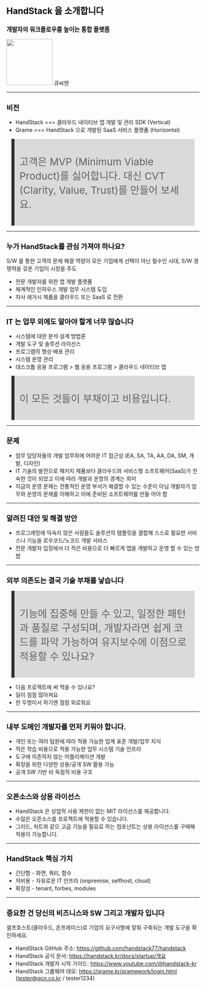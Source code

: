 ﻿---
marp: true
theme: gaia
_class: lead
footer: QCN
paginate: true
backgroundColor: #fff
---

<style>
:root {
  font-family: Pretendard;
  --border-color: #303030;
  --text-color: #0a0a0a;
  --bg-color-alt: #dadada;
  --mark-background: #ffef92;
}

h1 {
  border-bottom: none;
  font-size: 1.6em;
}

h2 {
  border-bottom: none;
  font-size: 1.3em;
}

h3 {
  font-size: 1.1em;
}

h4 {
  font-size: 1.05em;
}

h5 {
  font-size: 1em;
}

h6 {
  font-size: 0.9em;
}

h1,
h2,
h3,
h4,
h5,
h6 {
  color: var(--text-color);
}

code:not([class*="language-"]) {
  font-family: D2Coding;
  color: #000;
  vertical-align: text-bottom;
  background-color: rgba(100, 100, 100, 0.2);
}

section {
  padding: 1rem;
  border-bottom: 1px solid #000;
  background-image: linear-gradient(to bottom right, #f7f7f7 0%, #d3d3d3 100%);
}

section > h2 {
  border-bottom: 4px solid #17344f;
}

section table {
    margin: auto;
    margin-top: 1rem;
    font-size: 28px;
}

section::after {
  font-size: 0.75em;
  content: attr(data-marpit-pagination) " / " attr(data-marpit-pagination-total);
}

img[alt~="center"] {
  display: block;
  margin: 0 auto;
}

blockquote {
  font-size: 26px;
  border-left: 8px solid var(--border-color);
  background: var(--bg-color-alt);
  margin: 0.5em;
  padding: 0.5em;
}

blockquote::before,
blockquote::after {
    content: '';
}

mark {
  background-color: var(--mark-background);
  padding: 0 2px 2px;
  border-radius: 4px;
  margin: 0 2px;
}

section.tinytext>p,
section.tinytext>ul,
section.tinytext>blockquote {
  font-size: 0.65em;
}
</style>

# HandStack 을 소개합니다

### 개발자의 워크플로우를 높이는 통합 플랫폼

<style scoped>
  img { width: 120px; display: inline; }
</style>

![](img/qcn-logo.png)
큐씨엔

---

## 비전

- HandStack === 클라우드 네이티브 앱 개발 및 관리 SDK (Vertical)
- Qrame === HandStack 으로 개발된 SaaS 서비스 플랫폼 (Horizontal)

> 고객은 MVP (Minimum Viable Product)를 싫어합니다. 대신 CVT (Clarity, Value, Trust)를 만들어 보세요.

---

## 누가 HandStack를 관심 가져야 하나요?

S/W 를 통한 고객의 문제 해결 역량이 모든 기업에게 선택이 아닌 필수인 시대, S/W 경쟁력을 갖춘 기업이 시장을 주도

- 전문 개발자를 위한 앱 개발 플랫폼
- 체계적인 인하우스 개발 업무 시스템 도입
- 자사 레거시 제품을 클라우드 또는 SaaS 로 전환

---

## IT 는 업무 외에도 알아야 할게 너무 많습니다

- 시스템에 대한 분석·설계 방법론
- 개발 도구 및 솔루션 라이선스
- 프로그램의 형상·배포 관리
- 시스템 운영 관리
- 데스크톱 응용 프로그램 > 웹 응용 프로그램 > 클라우드 네이티브 앱

> 이 모든 것들이 부채이고 비용입니다.

---

## 문제

- 업무 담당자들의 개발 업무외에 어려운 IT 접근성 (EA, SA, TA, AA, DA, SM, 개발, 디자인)
- IT 기술의 발전으로 패키지 제품보다 클라우드와 서비스형 소프트웨어(SaaS)가 친숙한 것이 되었고 이에 따라 개발과 운영의 경계는 희미
- 지금의 운영 문제는 전통적인 운영 부서가 해결할 수 있는 수준이 아님 개발자가 업무와 운영의 문제를 이해하고 이에 준비된 소프트웨어를 만들 어야 함

---

## 알려진 대안 및 해결 방안

- 프로그래밍에 익숙지 않은 사람들도 솔루션의 템플릿을 결합해 스스로 필요한 서비스나 기능을 로우코드/노코드 개발 서비스
- 전문 개발자 입장에서 더 적은 비용으로 더 빠르게 앱을 개발하고 운영 할 수 있는 방법

---

## 외부 의존도는 결국 기술 부채를 낳습니다

> 기능에 집중해 만들 수 있고, 일정한 패턴과 품질로 구성되며, 개발자라면 쉽게 코드를 파악 가능하여 유지보수에 이점으로 적용할 수 있나요?

- 다음 프로젝트에 써 먹을 수 있나요?
- 일이 점점 많아져요
- 한 두명이서 하기엔 점점 외로워요

---

## 내부 도메인 개발자를 먼저 키워야 합니다.

- 개인 또는 여러 팀원에 따라 적용 가능한 업계 표준 개발/업무 지식
- 적은 학습 비용으로 적용 가능한 업무 시스템 기술 인프라
- 도구에 의존하지 않는 어플리케이션 개발
- 확장을 위한 다양한 상용/공개 SW 활용 가능
- 공개 SW 기반 비 독점적 비용 구조

---

## 오픈소스와 상용 라이선스

- HandStack 은 상업적 사용 제한이 없는 MIT 라이선스를 제공합니다.
- 수많은 오픈소스를 프로젝트에 적용할 수 있습니다.
- 그리드, 차트와 같으 고급 기능을 필요로 하는 컴포넌트는 상용 라이선스를 구매해 적용이 가능합니다.

---

## HandStack 핵심 가치

- 간단함 - 화면, 쿼리, 함수
- 저비용 - 자유로운 IT 인프라 (onpremise, selfhost, cloud)
- 확장성 - tenant, forbes, modules

---

## 중요한 건 당신의 비즈니스와 SW 그리고 개발자 입니다

셀프호스트(클라우드, 온프레미스)로 기업의 요구사항에 맞춰 구축되는 개발 도구을 확인하세요.
- HandStack GitHub 주소: https://github.com/handstack77/handstack
- HandStack 공식 문서: https://handstack.kr/docs/startup/개요
- HandStack 개발자 시작 가이드: https://www.youtube.com/@handstack-kr
- HandStack 그룹웨어 데모: https://qrame.kr/qramework/login.html (tester@qcn.co.kr / tester1234)
